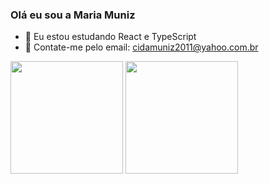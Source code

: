 ### Olá eu sou a Maria Muniz



- 🔭 Eu estou estudando React e TypeScript
- 👯 Contate-me pelo email: cidamuniz2011@yahoo.com.br
 <div> <img height="180em" src="https://github-readme-stats.vercel.app/api?username=mariamuniz&show_icons=true&theme-dracula&include_all_commits-true&count_private_true"/>
   <img height="180em" src="https://github-readme-stats.vercel.app/api/top-langs/?username=mariamuniz&layout-compact&langs_count-16&theme=dracula"/>
  </div>
